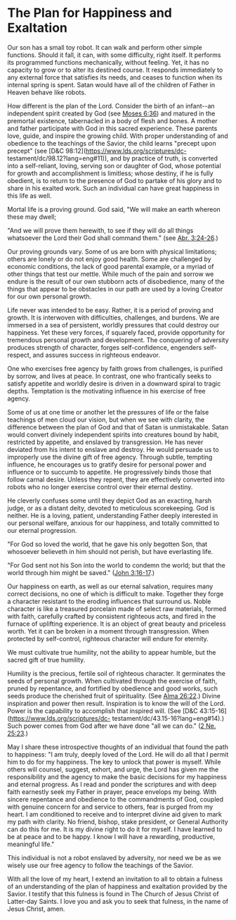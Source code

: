 # The Plan for Happiness and Exaltation

Our son has a small toy robot. It can walk and perform other simple functions.
Should it fall, it can, with some difficulty, right itself. It performs its
programmed functions mechanically, without feeling. Yet, it has no capacity to
grow or to alter its destined course. It responds immediately to any external
force that satisfies its needs, and ceases to function when its internal
spring is spent. Satan would have all of the children of Father in Heaven
behave like robots.

How different is the plan of the Lord. Consider the birth of an infant--an
independent spirit created by God (see [Moses
6:36](https://www.lds.org/scriptures/pgp/moses/6.36?lang=eng#35)) and matured
in the premortal existence, tabernacled in a body of flesh and bones. A mother
and father participate with God in this sacred experience. These parents love,
guide, and inspire the growing child. With proper understanding of and
obedience to the teachings of the Savior, the child learns "precept upon
precept" (see [D&amp;C 98:12](https://www.lds.org/scriptures/dc-
testament/dc/98.12?lang=eng#11)), and by practice of truth, is converted into
a self-reliant, loving, serving son or daughter of God, whose potential for
growth and accomplishment is limitless; whose destiny, if he is fully
obedient, is to return to the presence of God to partake of his glory and to
share in his exalted work. Such an individual can have great happiness in this
life as well.

Mortal life is a proving ground. God said, "We will make an earth whereon
these may dwell;

"And we will prove them herewith, to see if they will do all things whatsoever
the Lord their God shall command them." (see [Abr.
3:24-26](https://www.lds.org/scriptures/pgp/abr/3.24-26?lang=eng#23).)

Our proving grounds vary. Some of us are born with physical limitations;
others are lonely or do not enjoy good health. Some are challenged by economic
conditions, the lack of good parental example, or a myriad of other things
that test our mettle. While much of the pain and sorrow we endure is the
result of our own stubborn acts of disobedience, many of the things that
appear to be obstacles in our path are used by a loving Creator for our own
personal growth.

Life never was intended to be easy. Rather, it is a period of proving and
growth. It is interwoven with difficulties, challenges, and burdens. We are
immersed in a sea of persistent, worldly pressures that could destroy our
happiness. Yet these very forces, if squarely faced, provide opportunity for
tremendous personal growth and development. The conquering of adversity
produces strength of character, forges self-confidence, engenders self-
respect, and assures success in righteous endeavor.

One who exercises free agency by faith grows from challenges, is purified by
sorrow, and lives at peace. In contrast, one who frantically seeks to satisfy
appetite and worldly desire is driven in a downward spiral to tragic depths.
Temptation is the motivating influence in his exercise of free agency.

Some of us at one time or another let the pressures of life or the false
teachings of men cloud our vision, but when we see with clarity, the
difference between the plan of God and that of Satan is unmistakable. Satan
would convert divinely independent spirits into creatures bound by habit,
restricted by appetite, and enslaved by transgression. He has never deviated
from his intent to enslave and destroy. He would persuade us to improperly use
the divine gift of free agency. Through subtle, tempting influence, he
encourages us to gratify desire for personal power and influence or to succumb
to appetite. He progressively binds those that follow carnal desire. Unless
they repent, they are effectively converted into robots who no longer exercise
control over their eternal destiny.

He cleverly confuses some until they depict God as an exacting, harsh judge,
or as a distant deity, devoted to meticulous scorekeeping. God is neither. He
is a loving, patient, understanding Father deeply interested in our personal
welfare, anxious for our happiness, and totally committed to our eternal
progression.

"For God so loved the world, that he gave his only begotten Son, that
whosoever believeth in him should not perish, but have everlasting life.

"For God sent not his Son into the world to condemn the world; but that the
world through him might be saved." ([John
3:16-17](https://www.lds.org/scriptures/nt/john/3.16-17?lang=eng#15).)

Our happiness on earth, as well as our eternal salvation, requires many
correct decisions, no one of which is difficult to make. Together they forge a
character resistant to the eroding influences that surround us. Noble
character is like a treasured porcelain made of select raw materials, formed
with faith, carefully crafted by consistent righteous acts, and fired in the
furnace of uplifting experience. It is an object of great beauty and priceless
worth. Yet it can be broken in a moment through transgression. When protected
by self-control, righteous character will endure for eternity.

We must cultivate true humility, not the ability to appear humble, but the
sacred gift of true humility.

Humility is the precious, fertile soil of righteous character. It germinates
the seeds of personal growth. When cultivated through the exercise of faith,
pruned by repentance, and fortified by obedience and good works, such seeds
produce the cherished fruit of spirituality. (See [Alma
26:22](https://www.lds.org/scriptures/bofm/alma/26.22?lang=eng#21).) Divine
inspiration and power then result. Inspiration is to know the will of the
Lord. Power is the capability to accomplish that inspired will. (See [D&amp;C
43:15-16](https://www.lds.org/scriptures/dc-
testament/dc/43.15-16?lang=eng#14).) Such power comes from God after we have
done "all we can do." ([2 Ne.
25:23](https://www.lds.org/scriptures/bofm/2-ne/25.23?lang=eng#22).)

May I share these introspective thoughts of an individual that found the path
to happiness: "I am truly, deeply loved of the Lord. He will do all that I
permit him to do for my happiness. The key to unlock that power is myself.
While others will counsel, suggest, exhort, and urge, the Lord has given me
the responsibility and the agency to make the basic decisions for my happiness
and eternal progress. As I read and ponder the scriptures and with deep faith
earnestly seek my Father in prayer, peace envelops my being. With sincere
repentance and obedience to the commandments of God, coupled with genuine
concern for and service to others, fear is purged from my heart. I am
conditioned to receive and to interpret divine aid given to mark my path with
clarity. No friend, bishop, stake president, or General Authority can do this
for me. It is my divine right to do it for myself. I have learned to be at
peace and to be happy. I know I will have a rewarding, productive, meaningful
life."

This individual is not a robot enslaved by adversity, nor need we be as we
wisely use our free agency to follow the teachings of the Savior.

With all the love of my heart, I extend an invitation to all to obtain a
fulness of an understanding of the plan of happiness and exaltation provided
by the Savior. I testify that this fulness is found in The Church of Jesus
Christ of Latter-day Saints. I love you and ask you to seek that fulness, in
the name of Jesus Christ, amen.

